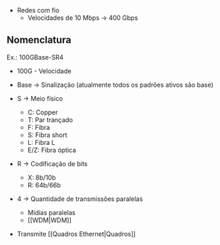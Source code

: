 - Redes com fio
	- Velocidades de 10 Mbps -> 400 Gbps

## Nomenclatura
Ex.: 100GBase-SR4
- 100G - Velocidade
- Base -> Sinalização (atualmente todos os padrões ativos são base)
- S -> Meio físico
	- C: Copper
	- T: Par trançado
	- F: Fibra
	- S: Fibra short
	- L: Fibra L
	- E/Z: Fibra óptica
- R -> Codificação de bits
	- X: 8b/10b
	- R: 64b/66b
- 4 -> Quantidade de transmissões paralelas 
	- Mídias paralelas
	- [[WDM|WDM]]

- Transmite [[Quadros Ethernet|Quadros]]
